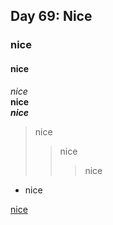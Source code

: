 ## Day 69: Nice
### nice
#### nice
*nice*  
**nice**  
***nice***
> nice
>> nice
>>> nice
- nice

[nice](https://www.merriam-webster.com/dictionary/nice)